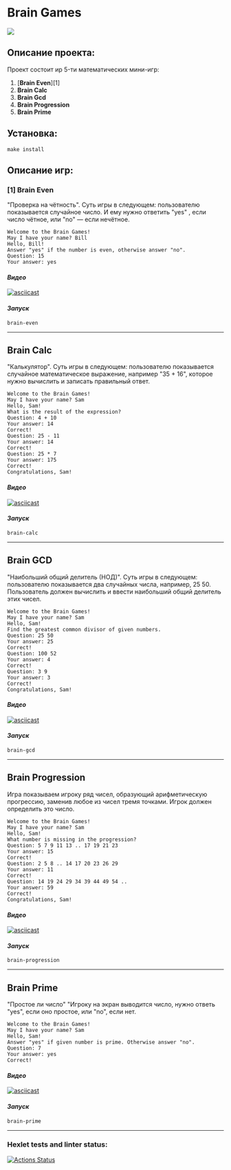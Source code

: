 # **Brain Games** 
<a href="https://codeclimate.com/github/zigbul/frontend-project-44/maintainability">
    <img src="https://api.codeclimate.com/v1/badges/d3d8f68ac6409433f547/maintainability" />
</a>

## **Описание проекта:**

Проект состоит иp 5-ти математических мини-игр:
1. [**Brain Even**][1]
2. **Brain Calc**
3. **Brain Gcd**
4. **Brain Progression**
5. **Brain Prime**

## **Установка:**

```
make install
```

## **Описание игр:**

### [1] **Brain Even**

"Проверка на чётность".
Суть игры в следующем: пользователю показывается случайное число.
И ему нужно ответить "yes" , если число чётное, или "no" — если нечётное.
```
Welcome to the Brain Games!
May I have your name? Bill
Hello, Bill!
Answer "yes" if the number is even, otherwise answer "no".
Question: 15
Your answer: yes
```
#### _Видео_
[![asciicast](https://asciinema.org/a/A29sljXGCa7IjR9sr6jEmq0PD.svg)](https://asciinema.org/a/A29sljXGCa7IjR9sr6jEmq0PD)

#### _Запуск_
```
brain-even
```
___

## **Brain Calc**

"Калькулятор".
Суть игры в следующем: пользователю показывается случайное математическое выражение,
например "35 + 16", которое нужно вычислить и записать правильный ответ.
```
Welcome to the Brain Games!
May I have your name? Sam
Hello, Sam!
What is the result of the expression?
Question: 4 + 10
Your answer: 14
Correct!
Question: 25 - 11
Your answer: 14
Correct!
Question: 25 * 7
Your answer: 175
Correct!
Congratulations, Sam!
```
#### _Видео_
[![asciicast](https://asciinema.org/a/DlGZSWYYzZItxVNz6mD54kQac.svg)](https://asciinema.org/a/DlGZSWYYzZItxVNz6mD54kQac)

#### _Запуск_
```
brain-calc
```
___

## Brain GCD

"Наибольший общий делитель (НОД)".
Суть игры в следующем: пользователю показывается два случайных числа, например, 25 50.
Пользователь должен вычислить и ввести наибольший общий делитель этих чисел.
```
Welcome to the Brain Games!
May I have your name? Sam
Hello, Sam!
Find the greatest common divisor of given numbers.
Question: 25 50
Your answer: 25
Correct!
Question: 100 52
Your answer: 4
Correct!
Question: 3 9
Your answer: 3
Correct!
Congratulations, Sam!
```
#### _Видео_
[![asciicast](https://asciinema.org/a/zDrp9QnSnoEDhmI0YLPixjx86.svg)](https://asciinema.org/a/zDrp9QnSnoEDhmI0YLPixjx86)

#### _Запуск_
```
brain-gcd
```
___

## Brain Progression

Игра показываем игроку ряд чисел, образующий арифметическую прогрессию, 
заменив любое из чисел тремя точками. Игрок должен определить это число.
```
Welcome to the Brain Games!
May I have your name? Sam
Hello, Sam!
What number is missing in the progression?
Question: 5 7 9 11 13 .. 17 19 21 23
Your answer: 15
Correct!
Question: 2 5 8 .. 14 17 20 23 26 29
Your answer: 11
Correct!
Question: 14 19 24 29 34 39 44 49 54 ..
Your answer: 59
Correct!
Congratulations, Sam!
```
#### _Видео_
[![asciicast](https://asciinema.org/a/M3XKHF5SIK44SrTNjBRlp7RSU.svg)](https://asciinema.org/a/M3XKHF5SIK44SrTNjBRlp7RSU)

#### _Запуск_
```
brain-progression
```
___

## Brain Prime

"Простое ли число"
"Игроку на экран выводится число, нужно ответь "yes", если оно простое,
или "no", если нет.
```
Welcome to the Brain Games!
May I have your name? Sam
Hello, Sam!
Answer "yes" if given number is prime. Otherwise answer "no".
Question: 7
Your answer: yes
Correct!
```
#### _Видео_
[![asciicast](https://asciinema.org/a/59WidGyOFs4rIBzoichXyP3DA.svg)](https://asciinema.org/a/59WidGyOFs4rIBzoichXyP3DA)

#### _Запуск_
```
brain-prime
```
___

### Hexlet tests and linter status:
[![Actions Status](https://github.com/zigbul/frontend-project-44/workflows/hexlet-check/badge.svg)](https://github.com/zigbul/frontend-project-44/actions)
